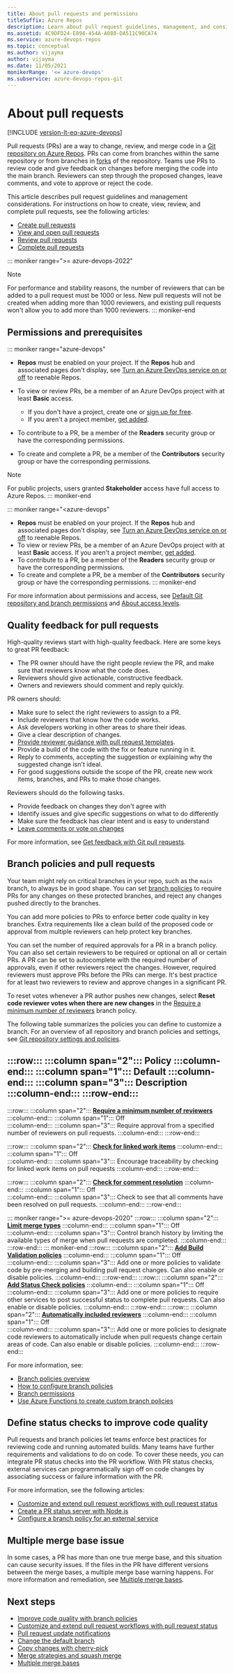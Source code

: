 ```yaml
---
title: About pull requests and permissions
titleSuffix: Azure Repos
description: Learn about pull request guidelines, management, and considerations when working in an Azure Repos Git repository.
ms.assetid: 4C9DFD24-E894-454A-A080-DA511C90CA74
ms.service: azure-devops-repos
ms.topic: conceptual
ms.author: vijayma
author: vijayma
ms.date: 11/05/2021
monikerRange: '<= azure-devops'
ms.subservice: azure-devops-repos-git
---
```


# About pull requests

[!INCLUDE [version-lt-eq-azure-devops](../../includes/version-lt-eq-azure-devops.md)]

Pull requests (PRs) are a way to change, review, and merge code in a [Git repository on Azure Repos](../../organizations/projects/create-project.md#add-a-repository-to-your-project). PRs can come from branches within the same repository or from branches in [forks](forks.md) of the repository. Teams use PRs to review code and give feedback on changes before merging the code into the main branch. Reviewers can step through the proposed changes, leave comments, and vote to approve or reject the code.

This article describes pull request guidelines and management considerations. For instructions on how to create, view, review, and complete pull requests, see the following articles:

- [Create pull requests](pull-requests.md)
- [View and open pull requests](view-pull-requests.md)
- [Review pull requests](review-pull-requests.md)
- [Complete pull requests](complete-pull-requests.md)

::: moniker range=">= azure-devops-2022"
> [!NOTE]
> For performance and stability reasons, the number of reviewers that can be added to a pull request must be 1000 or less. New pull requests will not be created when adding more than 1000 reviewers, and existing pull requests won't allow you to add more than 1000 reviewers.
::: moniker-end

## Permissions and prerequisites

::: moniker range="azure-devops"
- **Repos** must be enabled on your project. If the **Repos** hub and associated pages don't display, see [Turn an Azure DevOps service on or off](../../organizations/settings/set-services.md) to reenable Repos.
 
- To view or review PRs, be a member of an Azure DevOps project with at least **Basic** access.
  - If you don't have a project, create one or [sign up for free](../../user-guide/sign-up-invite-teammates.md).
  - If you aren't a project member, [get added](../../organizations/accounts/add-organization-users.md).

- To contribute to a PR, be a member of the **Readers** security group or have the corresponding permissions.

- To create and complete a PR, be a member of the **Contributors** security group or have the corresponding permissions.

> [!NOTE]
> For public projects, users granted **Stakeholder** access have full access to Azure Repos.
::: moniker-end

::: moniker range="<azure-devops"
- **Repos** must be enabled on your project. If the **Repos** hub and associated pages don't display, see [Turn an Azure DevOps service on or off](../../organizations/settings/set-services.md) to reenable Repos.
- To view or review PRs, be a member of an Azure DevOps project with at least **Basic** access. If you aren't a project member, [get added](../../organizations/security/add-users-team-project.md).
- To contribute to a PR, be a member of the **Readers** security group or have the corresponding permissions.
- To create and complete a PR, be a member of the **Contributors** security group or have the corresponding permissions.
::: moniker-end

For more information about permissions and access, see [Default Git repository and branch permissions](../../organizations/security/default-git-permissions.md) and [About access levels](../../organizations/security/access-levels.md).

<a name="pr-feedback"></a>
## Quality feedback for pull requests

High-quality reviews start with high-quality feedback. Here are some keys to great PR feedback:

- The PR owner should have the right people review the PR, and make sure that reviewers know what the code does.
- Reviewers should give actionable, constructive feedback.
- Owners and reviewers should comment and reply quickly.

PR owners should:

- Make sure to select the right reviewers to assign to a PR.
- Include reviewers that know how the code works.
- Ask developers working in other areas to share their ideas.
- Give a clear description of changes.
- [Provide reviewer guidance with pull request templates](pull-request-templates.md).
- Provide a build of the code with the fix or feature running in it.
- Reply to comments, accepting the suggestion or explaining why the suggested change isn't ideal.
- For good suggestions outside the scope of the PR, create new work items, branches, and PRs to make those changes.

Reviewers should do the following tasks.

- Provide feedback on changes they don't agree with
- Identify issues and give specific suggestions on what to do differently
- Make sure the feedback has clear intent and is easy to understand
- [Leave comments or vote on changes](review-pull-requests.md)

For more information, see [Get feedback with Git pull requests](/devops/develop/git/git-pull-requests).

## Branch policies and pull requests

Your team might rely on critical branches in your repo, such as the `main` branch, to always be in good shape. You can set [branch policies](branch-policies.md) to require PRs for any changes on these protected branches, and reject any changes pushed directly to the branches.

You can add more policies to PRs to enforce better code quality in key branches. Extra requirements like a clean build of the proposed code or approval from multiple reviewers can help protect key branches.

You can set the number of required approvals for a PR in a branch policy. You can also set certain reviewers to be required or optional on all or certain PRs. A PR can be set to autocomplete with the required number of approvals, even if other reviewers reject the changes. However, required reviewers must approve PRs before the PRs can merge. It's best practice for at least two reviewers to review and approve changes in a significant PR.

To reset votes whenever a PR author pushes new changes, select **Reset code reviewer votes when there are new changes** in the [Require a minimum number of reviewers](branch-policies.md#require-a-minimum-number-of-reviewers) branch policy.

The following table summarizes the policies you can define to customize a branch. For an overview of all repository and branch policies and settings, see [Git repository settings and policies](repository-settings.md). 

:::row:::
   :::column span="2":::
      **Policy**
   :::column-end:::
   :::column span="1"::: 
      **Default**
   :::column-end:::
   :::column span="3"::: 
      **Description**
   :::column-end:::
:::row-end:::
---
:::row:::
   :::column span="2":::
      [**Require a minimum number of reviewers**](branch-policies.md#require_reviewers)
   :::column-end:::
   :::column span="1"::: 
       Off  
   :::column-end:::
   :::column span="3"::: 
      Require approval from a specified number of reviewers on pull requests.
   :::column-end:::
:::row-end:::

:::row:::
   :::column span="2":::
      [**Check for linked work items**](branch-policies.md#check-linked-wi)
   :::column-end:::
   :::column span="1"::: 
       Off  
   :::column-end:::
   :::column span="3"::: 
      Encourage traceability by checking for linked work items on pull requests
   :::column-end:::
:::row-end:::

:::row:::
   :::column span="2":::
      [**Check for comment resolution**](branch-policies.md#check-comment-resolution)
   :::column-end:::
   :::column span="1"::: 
       Off  
   :::column-end:::
   :::column span="3"::: 
      Check to see that all comments have been resolved on pull requests.
   :::column-end:::
:::row-end:::

::: moniker range=">= azure-devops-2020"
:::row:::
   :::column span="2":::
      [**Limit merge types**](branch-policies.md#limit-merge-types)
   :::column-end:::
   :::column span="1"::: 
       Off  
   :::column-end:::
   :::column span="3"::: 
      Control branch history by limiting the available types of merge when pull requests are completed.
   :::column-end:::
:::row-end:::
::: moniker-end
:::row:::
   :::column span="2":::
      [**Add Build Validation policies**](branch-policies.md#build-validation)
   :::column-end:::
   :::column span="1"::: 
       Off  
   :::column-end:::
   :::column span="3"::: 
      Add one or more policies to validate code by pre-merging and building pull request changes. Can also enable or disable policies.
   :::column-end:::
:::row-end:::
:::row:::
   :::column span="2":::
      [**Add Status Check policies**](branch-policies.md#require-approval-from-external-services)
   :::column-end:::
   :::column span="1"::: 
       Off  
   :::column-end:::
   :::column span="3"::: 
      Add one or more policies to require other services to post successful status to complete pull requests. Can also enable or disable policies.
   :::column-end:::
:::row-end:::
:::row:::
   :::column span="2":::
      [**Automatically included reviewers**](branch-policies.md#include-code-reviewers)
   :::column-end:::
   :::column span="1"::: 
       Off  
   :::column-end:::
   :::column span="3"::: 
      Add one or more policies to designate code reviewers to automatically include when pull requests change certain areas of code. Can also enable or disable policies.
   :::column-end:::
:::row-end:::

For more information, see:

- [Branch policies overview](branch-policies-overview.md)
- [How to configure branch policies](branch-policies.md)
- [Branch permissions](branch-permissions.md)
- [Use Azure Functions to create custom branch policies](create-pr-status-server-with-azure-functions.md)

## Define status checks to improve code quality 

Pull requests and branch policies let teams enforce best practices for reviewing code and running automated builds. Many teams have further requirements and validations to do on code. To cover these needs, you can integrate PR status checks into the PR workflow. With PR status checks, external services can programmatically sign off on code changes by associating success or failure information with the PR.

For more information, see the following articles:

- [Customize and extend pull request workflows with pull request status](pull-request-status.md)
- [Create a PR status server with Node.js](create-pr-status-server.md)
- [Configure a branch policy for an external service](pr-status-policy.md)

<a name="multiple-merge-bases"></a>
## Multiple merge base issue

In some cases, a PR has more than one true merge base, and this situation can cause security issues. If the files in the PR have different versions between the merge bases, a multiple merge base warning happens. For more information and remediation, see [Multiple merge bases](merging-with-squash.md#multiple-merge-bases).

## Next steps
- [Improve code quality with branch policies](branch-policies.md)
- [Customize and extend pull request workflows with pull request status](pull-request-status.md)
- [Pull request update notifications](pull-request-notifications.md)
- [Change the default branch](change-default-branch.md)
- [Copy changes with cherry-pick](cherry-pick.md)
- [Merge strategies and squash merge](merging-with-squash.md)
- [Multiple merge bases](merging-with-squash.md#multiple-merge-bases)

